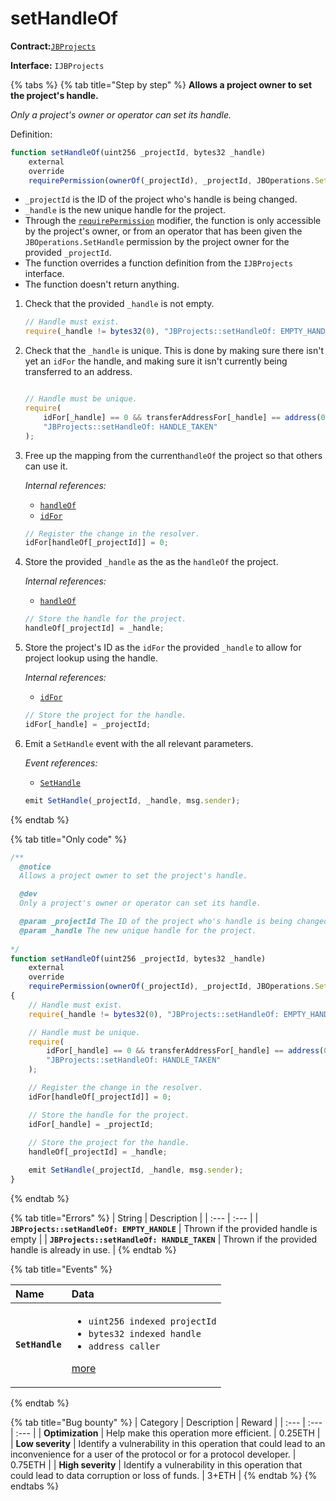 # setHandleOf

**Contract:**[`JBProjects`](../)

**Interface:** `IJBProjects`

{% tabs %}
{% tab title="Step by step" %}
**Allows a project owner to set the project's handle.**

_Only a project's owner or operator can set its handle._  
  
Definition:

```javascript
function setHandleOf(uint256 _projectId, bytes32 _handle)
    external
    override
    requirePermission(ownerOf(_projectId), _projectId, JBOperations.SetHandle)
```

* `_projectId` is the ID of the project who's handle is being changed.
* `_handle` is the new unique handle for the project.
* Through the [`requirePermission`](../../jboperatable/modifiers/requirepermission.md) modifier, the function is only accessible by the project's owner, or from an operator that has been given the `JBOperations.SetHandle` permission by the project owner for the provided `_projectId`.
* The function overrides a function definition from the `IJBProjects` interface.
* The function doesn't return anything.

1. Check that the provided `_handle` is not empty.

   ```javascript
   // Handle must exist.
   require(_handle != bytes32(0), "JBProjects::setHandleOf: EMPTY_HANDLE");
   ```

2. Check that the `_handle` is unique. This is done by making sure there isn't yet an `idFor` the handle, and making sure it isn't currently being transferred to an address.

   ```javascript

   // Handle must be unique.
   require(
       idFor[_handle] == 0 && transferAddressFor[_handle] == address(0),
       "JBProjects::setHandleOf: HANDLE_TAKEN"
   );
   ```

3. Free up the mapping from the current`handleOf` the project so that others can use it.  


   _Internal references:_

   * [`handleOf`](../read/handleof.md)
   * [`idFor`](../read/idfor.md)

   ```javascript
   // Register the change in the resolver.
   idFor[handleOf[_projectId]] = 0;
   ```

4. Store the provided `_handle` as the as the `handleOf` the project.  


   _Internal references:_

   * [`handleOf`](../read/handleof.md)

   ```javascript
   // Store the handle for the project.
   handleOf[_projectId] = _handle;
   ```

5. Store the project's ID as the `idFor` the provided `_handle` to allow for project lookup using the handle.  


   _Internal references:_

   * [`idFor`](../read/idfor.md)

   ```javascript
   // Store the project for the handle.
   idFor[_handle] = _projectId;
   ```

6. Emit a `SetHandle` event with the all relevant parameters.   


   _Event references:_

   * [`SetHandle`](../events/sethandle.md) 

   ```javascript
   emit SetHandle(_projectId, _handle, msg.sender);
   ```
{% endtab %}

{% tab title="Only code" %}
```javascript
/**
  @notice 
  Allows a project owner to set the project's handle.

  @dev 
  Only a project's owner or operator can set its handle.

  @param _projectId The ID of the project who's handle is being changed.
  @param _handle The new unique handle for the project.
  
*/
function setHandleOf(uint256 _projectId, bytes32 _handle)
    external
    override
    requirePermission(ownerOf(_projectId), _projectId, JBOperations.SetHandle)
{
    // Handle must exist.
    require(_handle != bytes32(0), "JBProjects::setHandleOf: EMPTY_HANDLE");

    // Handle must be unique.
    require(
        idFor[_handle] == 0 && transferAddressFor[_handle] == address(0),
        "JBProjects::setHandleOf: HANDLE_TAKEN"
    );

    // Register the change in the resolver.
    idFor[handleOf[_projectId]] = 0;

    // Store the handle for the project.
    idFor[_handle] = _projectId;
    
    // Store the project for the handle.
    handleOf[_projectId] = _handle;

    emit SetHandle(_projectId, _handle, msg.sender);
}
```
{% endtab %}

{% tab title="Errors" %}
| String | Description |
| :--- | :--- |
| **`JBProjects::setHandleOf: EMPTY_HANDLE`** | Thrown if the provided handle is empty |
| **`JBProjects::setHandleOf: HANDLE_TAKEN`** | Thrown if the provided handle is already in use. |
{% endtab %}

{% tab title="Events" %}


<table>
  <thead>
    <tr>
      <th style="text-align:left">Name</th>
      <th style="text-align:left">Data</th>
    </tr>
  </thead>
  <tbody>
    <tr>
      <td style="text-align:left"><b><code>SetHandle</code></b>
      </td>
      <td style="text-align:left">
        <ul>
          <li><code>uint256 indexed projectId</code> 
          </li>
          <li><code>bytes32 indexed handle</code> 
          </li>
          <li><code>address caller</code>
          </li>
        </ul>
        <p><a href="../events/sethandle.md">more</a>
        </p>
      </td>
    </tr>
  </tbody>
</table>
{% endtab %}

{% tab title="Bug bounty" %}
| Category | Description | Reward |
| :--- | :--- | :--- |
| **Optimization** | Help make this operation more efficient. | 0.25ETH |
| **Low severity** | Identify a vulnerability in this operation that could lead to an inconvenience for a user of the protocol or for a protocol developer. | 0.75ETH |
| **High severity** | Identify a vulnerability in this operation that could lead to data corruption or loss of funds. | 3+ETH |
{% endtab %}
{% endtabs %}



